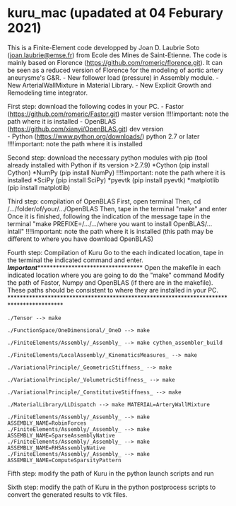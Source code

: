 # kuru_mac (upadated at 04 Feburary 2021)

This is a Finite-Element code developped by Joan D. Laubrie Soto (joan.laubrie@emse.fr) from Ecole des Mines de Saint-Etienne.
The code is mainly based on Florence (https://github.com/romeric/florence.git). 
It can be seen as a reduced version of Florence for the modeling of aortic artery aneurysme's G&R.
	- New follower load (pressure) in Assembly module.
	- New ArterialWallMixture in Material Library.
	- New Explicit Growth and Remodeling time integrator.

First step: download the following codes in your PC.
	- Fastor   (https://github.com/romeric/Fastor.git) master version  !!!!important: note the path where it is installed
	- OpenBLAS (https://github.com/xianyi/OpenBLAS.git) dev version    
	- Python   (https://www.python.org/downloads/) python 2.7 or later !!!!important: note the path where it is installed

Second step: download the necessary python modules with pip (tool already installed with Python if its version >2.7.9)
	*Cython      (pip install Cython) 
	*NumPy       (pip install NumPy)   !!!!important: note the path where it is installed
	*SciPy       (pip install SciPy)
	*pyevtk      (pip install pyevtk)
	*matplotlib  (pip install matplotlib)

Third step: compilation of OpenBLAS
	First, open terminal
	Then, cd /.../folder/of/your/.../OpenBLAS
	Then, tape in the terminal "make" and enter 
	Once it is finished, following the indication of the message 
	tape in the terminal "make PREFIXE=/.../.../where you want to install OpenBLAS/... intall"
	!!!!important: note the path where it is installed (this path may be different to where you have download OpenBLAS)

Fourth step: Compilation of Kuru
	Go to the each indicated location, tape in the terminal the indicated command and enter.
	***********************Important********************************************************* 
	Open the makefile in each indicated location where you are going to do the "make" command
	Modify the path of Fastor, Numpy and OpenBLAS (if there are in the makefile).
	These paths should be consistent to where they are installed in your PC.
	*****************************************************************************************

	./Tensor --> make
	
	./FunctionSpace/OneDimensional/_OneD --> make
	
	./FiniteElements/Assembly/_Assembly_ --> make cython_assembler_build

	./FiniteElements/LocalAssembly/_KinematicsMeasures_ --> make

	./VariationalPrinciple/_GeometricStiffness_ --> make

	./VariationalPrinciple/_VolumetricStiffness_ --> make

	./VariationalPrinciple/_ConstitutiveStiffness_ --> make

	./MaterialLibrary/LLDispatch --> make MATERIAL=ArteryWallMixture

	./FiniteElements/Assembly/_Assembly_ --> make ASSEMBLY_NAME=RobinForces
	./FiniteElements/Assembly/_Assembly_ --> make ASSEMBLY_NAME=SparseAssemblyNative
	./FiniteElements/Assembly/_Assembly_ --> make ASSEMBLY_NAME=RHSAssemblyNative
	./FiniteElements/Assembly/_Assembly_ --> make ASSEMBLY_NAME=ComputeSparsityPattern

Fifth step: modify the path of Kuru in the python launch scripts and run 

Sixth step: modify the path of Kuru in the python postprocess scripts to convert the generated results to vtk files.


